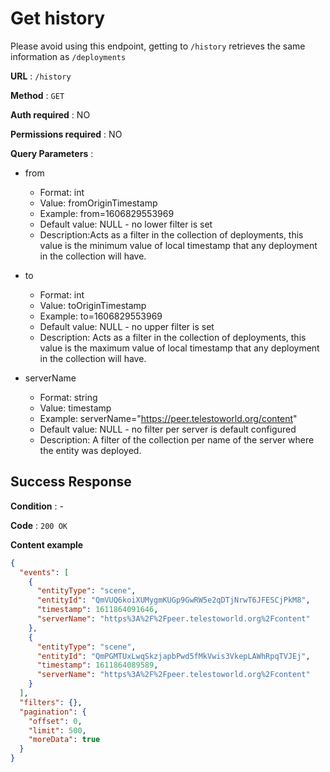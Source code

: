 # Get history

Please avoid using this endpoint, getting to `/history` retrieves the same information as `/deployments`

**URL** : `/history`

<!-- **URL Parameters** : `pk=[integer]` where `pk` is the ID of the Account on the server. -->

**Method** : `GET`

**Auth required** : NO

**Permissions required** : NO

**Query Parameters** :

- from
  - Format: int
  - Value: fromOriginTimestamp
  - Example: from=1606829553969
  - Default value: NULL - no lower filter is set
  - Description:Acts as a filter in the collection of deployments, this value is the minimum value of local timestamp that any deployment in the collection will have.

- to
  - Format: int
  - Value: toOriginTimestamp
  - Example: to=1606829553969
  - Default value: NULL - no upper filter is set
  - Description: Acts as a filter in the collection of deployments, this value is the maximum value of local timestamp that any deployment in the collection will have.

- serverName
  - Format: string
  - Value: timestamp
  - Example: serverName="https://peer.telestoworld.org/content"
  - Default value: NULL - no filter per server is default configured
  - Description: A filter of the collection per name of the server where the entity was deployed.


## Success Response

**Condition** : -

**Code** : `200 OK`

**Content example**

```json
{
  "events": [
    {
      "entityType": "scene",
      "entityId": "QmVUQ6koiXUMygmKUGp9GwRW5e2qDTjNrwT6JFESCjPkM8",
      "timestamp": 1611864091646,
      "serverName": "https%3A%2F%2Fpeer.telestoworld.org%2Fcontent"
    },
    {
      "entityType": "scene",
      "entityId": "QmPGMTUxLwqSkzjapbPwd5fMkVwis3VkepLAWhRpqTVJEj",
      "timestamp": 1611864089589,
      "serverName": "https%3A%2F%2Fpeer.telestoworld.org%2Fcontent"
    }
  ],
  "filters": {},
  "pagination": {
    "offset": 0,
    "limit": 500,
    "moreData": true
  }
}
```
